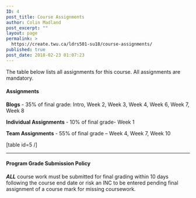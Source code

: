 ```yaml
---
ID: 4
post_title: Course Assignments
author: Colin Madland
post_excerpt: ""
layout: page
permalink: >
  https://create.twu.ca/ldrs501-su18/course-assignments/
published: true
post_date: 2018-02-23 01:07:23
---
```

The table below lists all assignments for this course. All assignments are mandatory.

#### Assignments

**Blogs** - 35% of final grade: Intro, Week 2, Week 3, Week 4, Week 6, Week 7, Week 8

**Individual Assignments** - 10% of final grade- Week 1

**Team Assignments** - 55% of final grade – Week 4, Week 7, Week 10

[table id=5 /]

<hr />

<h4>Program Grade Submission Policy</h4>
<em><strong>ALL</strong></em> course work must be submitted for final grading within 10 days following the course end date or risk an INC to be entered pending final assignment of a course mark for missing coursework.